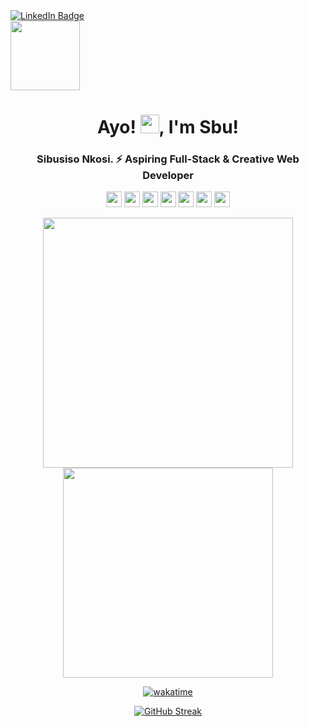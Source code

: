 <div id="badges">
  <a href="https://www.linkedin.com/in/sibusiso-nkosi-9a7018223">
    <img src="https://img.shields.io/badge/LinkedIn-blue?style=for-the-badge&logo=linkedin&logoColor=white" alt="LinkedIn Badge"/>
  </a>
</div>

<img src="https://media.giphy.com/media/l4FGKMDAn0EZKuZIk/giphy.gif" width="111">


<div align="center">

<h1>Ayo! <img src="https://media.giphy.com/media/XUFPGrX5Zis6Y/giphy.gif" width="30">, I'm Sbu!</h1>

<h3 align="center">Sibusiso Nkosi. ⚡ Aspiring Full-Stack & Creative Web Developer</h3>

</div>

<div align="center">



<p align="center">
   <img src="https://img.shields.io/badge/Node.Js-%2320232a?style=for-the-badge&logo=node.js&logoColor=white" height="25" />
   <img src="https://img.shields.io/badge/Javascript-%2320232a?style=for-the-badge&logo=javascript&logoColor=white" height="25" />
   <img src="https://img.shields.io/badge/react-%2320232a.svg?style=for-the-badge&logo=react&logoColor=%2361DAFB"  height="25"/>
   <img src="https://img.shields.io/badge/TypeScript-%2320232a?style=for-the-badge&logo=typescript&logoColor=007ACC" height="25"/>
   <img src="https://img.shields.io/badge/CSS3-%2320232a?style=for-the-badge&logo=css3&logoColor=38B2AC"  height="25"/>
   <img src="https://img.shields.io/badge/Figma-%2320232a?style=for-the-badge&logo=figma&logoColor=F24E1E" height="25"/>
   <img src="https://img.shields.io/badge/html5-%2320232a.svg?style=for-the-badge&logo=html5&logoColor=#EA7300" height="25"/>

</p>

 <div align="center">
   <img width="400" src="https://github-readme-stats.vercel.app/api?username=sbuDiction&theme=tokyonight&show_icons=true&hide_border=true&count_private=true" />
  <img width="336" src="https://github-readme-stats.vercel.app/api/top-langs/?username=sbuDiction&theme=tokyonight&layout=compact&hide_border=true" />
</div>

[![wakatime](https://wakatime.com/badge/user/5f84a623-b83b-43bd-b289-77919eeab091.svg)](https://wakatime.com/@5f84a623-b83b-43bd-b289-77919eeab091)


[![GitHub Streak](http://github-readme-streak-stats.herokuapp.com?user=sbuDiction&theme=tokyonight&background=000000)](https://git.io/streak-stats)

</div>
